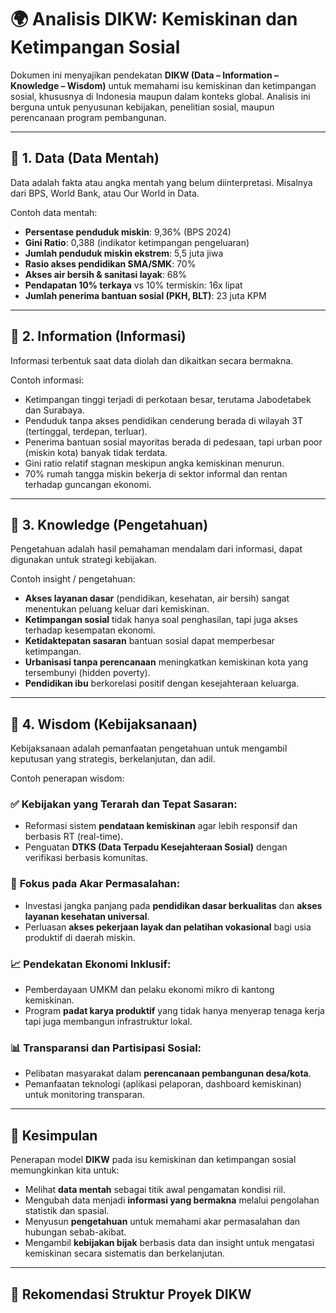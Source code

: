 # 🌍 Analisis DIKW: Kemiskinan dan Ketimpangan Sosial

Dokumen ini menyajikan pendekatan **DIKW (Data – Information – Knowledge – Wisdom)** untuk memahami isu kemiskinan dan ketimpangan sosial, khususnya di Indonesia maupun dalam konteks global. Analisis ini berguna untuk penyusunan kebijakan, penelitian sosial, maupun perencanaan program pembangunan.

---

## 🔹 1. Data (Data Mentah)

Data adalah fakta atau angka mentah yang belum diinterpretasi. Misalnya dari BPS, World Bank, atau Our World in Data.

Contoh data mentah:

- **Persentase penduduk miskin**: 9,36% (BPS 2024)
- **Gini Ratio**: 0,388 (indikator ketimpangan pengeluaran)
- **Jumlah penduduk miskin ekstrem**: 5,5 juta jiwa
- **Rasio akses pendidikan SMA/SMK**: 70%
- **Akses air bersih & sanitasi layak**: 68%
- **Pendapatan 10% terkaya** vs 10% termiskin: 16x lipat
- **Jumlah penerima bantuan sosial (PKH, BLT)**: 23 juta KPM

---

## 🔹 2. Information (Informasi)

Informasi terbentuk saat data diolah dan dikaitkan secara bermakna.

Contoh informasi:

- Ketimpangan tinggi terjadi di perkotaan besar, terutama Jabodetabek dan Surabaya.
- Penduduk tanpa akses pendidikan cenderung berada di wilayah 3T (tertinggal, terdepan, terluar).
- Penerima bantuan sosial mayoritas berada di pedesaan, tapi urban poor (miskin kota) banyak tidak terdata.
- Gini ratio relatif stagnan meskipun angka kemiskinan menurun.
- 70% rumah tangga miskin bekerja di sektor informal dan rentan terhadap guncangan ekonomi.

---

## 🔹 3. Knowledge (Pengetahuan)

Pengetahuan adalah hasil pemahaman mendalam dari informasi, dapat digunakan untuk strategi kebijakan.

Contoh insight / pengetahuan:

- **Akses layanan dasar** (pendidikan, kesehatan, air bersih) sangat menentukan peluang keluar dari kemiskinan.
- **Ketimpangan sosial** tidak hanya soal penghasilan, tapi juga akses terhadap kesempatan ekonomi.
- **Ketidaktepatan sasaran** bantuan sosial dapat memperbesar ketimpangan.
- **Urbanisasi tanpa perencanaan** meningkatkan kemiskinan kota yang tersembunyi (hidden poverty).
- **Pendidikan ibu** berkorelasi positif dengan kesejahteraan keluarga.

---

## 🔹 4. Wisdom (Kebijaksanaan)

Kebijaksanaan adalah pemanfaatan pengetahuan untuk mengambil keputusan yang strategis, berkelanjutan, dan adil.

Contoh penerapan wisdom:

### ✅ **Kebijakan yang Terarah dan Tepat Sasaran:**
- Reformasi sistem **pendataan kemiskinan** agar lebih responsif dan berbasis RT (real-time).
- Penguatan **DTKS (Data Terpadu Kesejahteraan Sosial)** dengan verifikasi berbasis komunitas.

### 🎯 **Fokus pada Akar Permasalahan:**
- Investasi jangka panjang pada **pendidikan dasar berkualitas** dan **akses layanan kesehatan universal**.
- Perluasan **akses pekerjaan layak dan pelatihan vokasional** bagi usia produktif di daerah miskin.

### 📈 **Pendekatan Ekonomi Inklusif:**
- Pemberdayaan UMKM dan pelaku ekonomi mikro di kantong kemiskinan.
- Program **padat karya produktif** yang tidak hanya menyerap tenaga kerja tapi juga membangun infrastruktur lokal.

### 📊 **Transparansi dan Partisipasi Sosial:**
- Pelibatan masyarakat dalam **perencanaan pembangunan desa/kota**.
- Pemanfaatan teknologi (aplikasi pelaporan, dashboard kemiskinan) untuk monitoring transparan.

---

## 🧠 Kesimpulan

Penerapan model **DIKW** pada isu kemiskinan dan ketimpangan sosial memungkinkan kita untuk:

- Melihat **data mentah** sebagai titik awal pengamatan kondisi riil.
- Mengubah data menjadi **informasi yang bermakna** melalui pengolahan statistik dan spasial.
- Menyusun **pengetahuan** untuk memahami akar permasalahan dan hubungan sebab-akibat.
- Mengambil **kebijakan bijak** berbasis data dan insight untuk mengatasi kemiskinan secara sistematis dan berkelanjutan.

---

## 📁 Rekomendasi Struktur Proyek DIKW

